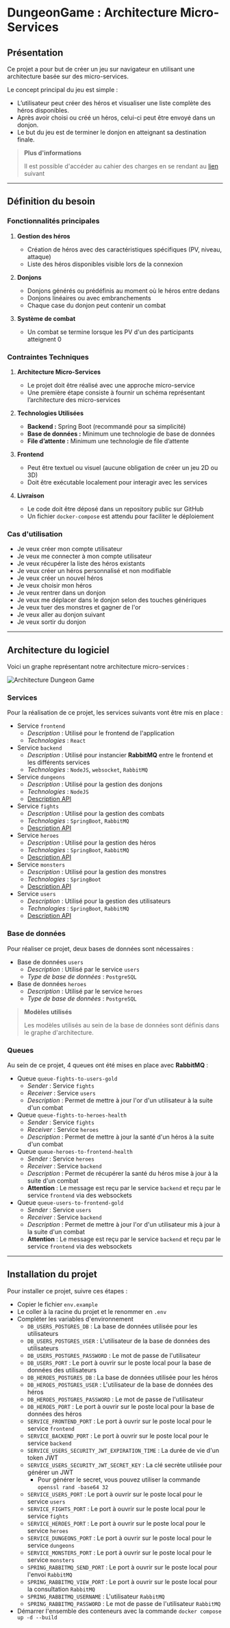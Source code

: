 # DungeonGame : Architecture Micro-Services

## Présentation

Ce projet a pour but de créer un jeu sur navigateur en utilisant une architecture basée sur des micro-services.

Le concept principal du jeu est simple : 

- L’utilisateur peut créer des héros et visualiser une liste complète des héros disponibles.
- Après avoir choisi ou créé un héros, celui-ci peut être envoyé dans un donjon.
- Le but du jeu est de terminer le donjon en atteignant sa destination finale.

> **Plus d'informations**
>
> Il est possible d'accéder au cahier des charges en se rendant au [lien](https://docs.google.com/document/d/1Eci92m6q-oKlKMv--bAx6Pk5aolsxWc57Y1MMQFHlyA/edit?tab=t.0) suivant

---

## Définition du besoin

### Fonctionnalités principales

1. **Gestion des héros**
   - Création de héros avec des caractéristiques spécifiques (PV, niveau, attaque)
   - Liste des héros disponibles visible lors de la connexion

2. **Donjons**
   - Donjons générés ou prédéfinis au moment où le héros entre dedans
   - Donjons linéaires ou avec embranchements
   - Chaque case du donjon peut contenir un combat

3. **Système de combat**
   - Un combat se termine lorsque les PV d'un des participants atteignent 0

### Contraintes Techniques

1. **Architecture Micro-Services**
   - Le projet doit être réalisé avec une approche micro-service
   - Une première étape consiste à fournir un schéma représentant l’architecture des micro-services

2. **Technologies Utilisées**
   - **Backend :** Spring Boot (recommandé pour sa simplicité)
   - **Base de données :** Minimum une technologie de base de données
   - **File d’attente :** Minimum une technologie de file d’attente

3. **Frontend**
   - Peut être textuel ou visuel (aucune obligation de créer un jeu 2D ou 3D)
   - Doit être exécutable localement pour interagir avec les services

4. **Livraison**
   - Le code doit être déposé dans un repository public sur GitHub
   - Un fichier `docker-compose` est attendu pour faciliter le déploiement

### Cas d'utilisation

- Je veux créer mon compte utilisateur
- Je veux me connecter à mon compte utilisateur
- Je veux récupérer la liste des héros existants
- Je veux créer un héros personnalisé et non modifiable
- Je veux créer un nouvel héros
- Je veux choisir mon héros
- Je veux rentrer dans un donjon
- Je veux me déplacer dans le donjon selon des touches génériques
- Je veux tuer des monstres et gagner de l'or
- Je veux aller au donjon suivant
- Je veux sortir du donjon

---

## Architecture du logiciel

Voici un graphe représentant notre architecture micro-services :

![Architecture Dungeon Game](./documentation/DungeonGame.drawio.png)

### Services

Pour la réalisation de ce projet, les services suivants vont être mis en place :
- Service `frontend`
  - *Description* : Utilisé pour le frontend de l'application
  - *Technologies* : `React`
- Service `backend`
   - *Description* : Utilisé pour instancier **RabbitMQ** entre le frontend et les différents services
   - *Technologies* : `NodeJS`, `websocket`, `RabbitMQ`
- Service `dungeons`
   - *Description* : Utilisé pour la gestion des donjons
   - *Technologies* : `NodeJS`
   - [Description API](./dungeons-service/README.md)
- Service `fights`
   - *Description* : Utilisé pour la gestion des combats
   - *Technologies* : `SpringBoot`, `RabbitMQ`
   - [Description API](./fights-service/README.md)
- Service `heroes`
   - *Description* : Utilisé pour la gestion des héros
   - *Technologies* : `SpringBoot`, `RabbitMQ`
   - [Description API](./heroes-service/README.md)
- Service `monsters`
   - *Description* : Utilisé pour la gestion des monstres
   - *Technologies* : `SpringBoot`
   - [Description API](./monsters-service/README.md)
- Service `users`
   - *Description* : Utilisé pour la gestion des utilisateurs
   - *Technologies* : `SpringBoot`, `RabbitMQ`
   - [Description API](./users-service/README.md)

### Base de données

Pour réaliser ce projet, deux bases de données sont nécessaires :
- Base de données `users`
   - *Description* : Utilisé par le service `users`
   - *Type de base de données* : `PostgreSQL`
- Base de données `heroes`
   - *Description* : Utilisé par le service `heroes`
   - *Type de base de données* : `PostgreSQL`

>  **Modèles utilisés**
> 
> Les modèles utilisés au sein de la base de données sont définis dans le graphe d'architecture.

### Queues

Au sein de ce projet, 4 queues ont été mises en place avec **RabbitMQ** :
- Queue `queue-fights-to-users-gold`
  - *Sender* : Service `fights`
  - *Receiver* : Service `users`
  - *Description* : Permet de mettre à jour l'or d'un utilisateur à la suite d'un combat
- Queue `queue-fights-to-heroes-health`
   - *Sender* : Service `fights`
   - *Receiver* : Service `heroes`
   - *Description* : Permet de mettre à jour la santé d'un héros à la suite d'un combat
- Queue `queue-heroes-to-frontend-health`
   - *Sender* : Service `heroes`
   - *Receiver* : Service `backend`
   - *Description* : Permet de récupérer la santé du héros mise à jour à la suite d'un combat
   - **Attention** : Le message est reçu par le service `backend` et reçu par le service `frontend` via des websockets
- Queue `queue-users-to-frontend-gold`
   - *Sender* : Service `users`
   - *Receiver* : Service `backend`
   - *Description* : Permet de mettre à jour l'or d'un utilisateur mis à jour à la suite d'un combat
  - **Attention** : Le message est reçu par le service `backend` et reçu par le service `frontend` via des websockets

---

## Installation du projet

Pour installer ce projet, suivre ces étapes :
- Copier le fichier `env.example`
- Le coller à la racine du projet et le renommer en `.env`
- Compléter les variables d'environnement
  - `DB_USERS_POSTGRES_DB` : La base de données utilisée pour les utilisateurs
  - `DB_USERS_POSTGRES_USER` : L'utilisateur de la base de données des utilisateurs
  - `DB_USERS_POSTGRES_PASSWORD` : Le mot de passe de l'utilisateur
  - `DB_USERS_PORT` : Le port à ouvrir sur le poste local pour la base de données des utilisateurs
  - `DB_HEROES_POSTGRES_DB` : La base de données utilisée pour les héros
  - `DB_HEROES_POSTGRES_USER` : L'utilisateur de la base de données des héros
  - `DB_HEROES_POSTGRES_PASSWORD` : Le mot de passe de l'utilisateur
  - `DB_HEROES_PORT` : Le port à ouvrir sur le poste local pour la base de données des héros
  - `SERVICE_FRONTEND_PORT` : Le port à ouvrir sur le poste local pour le service `frontend`
  - `SERVICE_BACKEND_PORT` : Le port à ouvrir sur le poste local pour le service `backend`
  - `SERVICE_USERS_SECURITY_JWT_EXPIRATION_TIME` : La durée de vie d'un token JWT
  - `SERVICE_USERS_SECURITY_JWT_SECRET_KEY` : La clé secrète utilisée pour générer un JWT
    - Pour générer le secret, vous pouvez utiliser la commande `openssl rand -base64 32`
  - `SERVICE_USERS_PORT` : Le port à ouvrir sur le poste local pour le service `users`
  - `SERVICE_FIGHTS_PORT` : Le port à ouvrir sur le poste local pour le service `fights`
  - `SERVICE_HEROES_PORT` : Le port à ouvrir sur le poste local pour le service `heroes`
  - `SERVICE_DUNGEONS_PORT` : Le port à ouvrir sur le poste local pour le service `dungeons`
  - `SERVICE_MONSTERS_PORT` : Le port à ouvrir sur le poste local pour le service `monsters`
  - `SPRING_RABBITMQ_SEND_PORT` : Le port à ouvrir sur le poste local pour l'envoi `RabbitMQ`
  - `SPRING_RABBITMQ_VIEW_PORT` : Le port à ouvrir sur le poste local pour la consultation `RabbitMQ`
  - `SPRING_RABBITMQ_USERNAME` : L'utilisateur `RabbitMQ`
  - `SPRING_RABBITMQ_PASSWORD` : Le mot de passe de l'utilisateur `RabbitMQ`
- Démarrer l'ensemble des conteneurs avec la commande `docker compose up -d --build`
